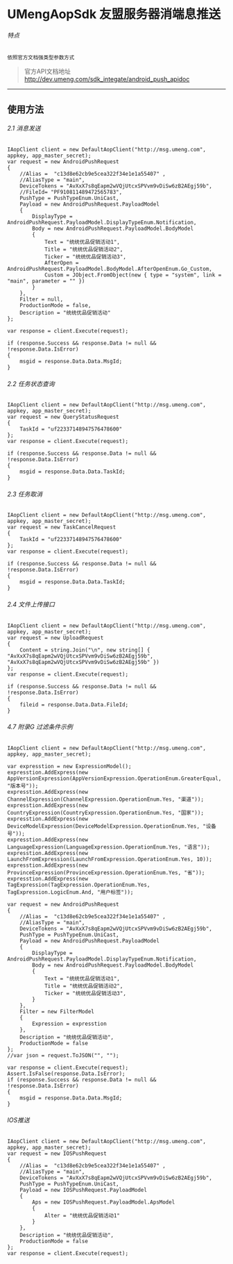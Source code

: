 # UMengAopSdk 友盟服务器消端息推送

###### 特点

```
依照官方文档强类型参数方式
```

>   官方API文档地址 http://dev.umeng.com/sdk_integate/android_push_apidoc



---


## 使用方法


######     2.1  消息发送


    IAopClient client = new DefaultAopClient("http://msg.umeng.com", appkey, app_master_secret);
    var request = new AndroidPushRequest
    {
        //Alias =  "c13d8e62cb9e5cea322f34e1e1a55407" ,
        //AliasType = "main",
        DeviceTokens = "AvXxX7s8qEapm2wVQjUtcxSPVvm9vDiSw6zB2AEgj59b",
        //FileId= "PF910811489472565783",
        PushType = PushTypeEnum.UniCast,
        Payload = new AndroidPushRequest.PayloadModel
        {
            DisplayType = AndroidPushRequest.PayloadModel.DisplayTypeEnum.Notification,
            Body = new AndroidPushRequest.PayloadModel.BodyModel
            {
                Text = "统统优品促销活动1",
                Title = "统统优品促销活动2",
                Ticker = "统统优品促销活动3",
                AfterOpen = AndroidPushRequest.PayloadModel.BodyModel.AfterOpenEnum.Go_Custom,
                Custom = JObject.FromObject(new { type = "system", link = "main", parameter = "" })
            }
        },
        Filter = null,
        ProductionMode = false,
        Description = "统统优品促销活动"
    };

    var response = client.Execute(request);

    if (response.Success && response.Data != null && !response.Data.IsError)
    {
        msgid = response.Data.Data.MsgId;
    }

######     2.2  任务状态查询

    IAopClient client = new DefaultAopClient("http://msg.umeng.com", appkey, app_master_secret);
    var request = new QueryStatusRequest
    {
        TaskId = "uf22337148947576478600"
    };
    var response = client.Execute(request);

    if (response.Success && response.Data != null && !response.Data.IsError)
    {
        msgid = response.Data.Data.TaskId;
    }


    
    
    
######     2.3  任务取消

    IAopClient client = new DefaultAopClient("http://msg.umeng.com", appkey, app_master_secret);
    var request = new TaskCancelRequest
    {
        TaskId = "uf22337148947576478600"
    };
    var response = client.Execute(request);

    if (response.Success && response.Data != null && !response.Data.IsError)
    {
        msgid = response.Data.Data.TaskId;
    }
    
    
    
######     2.4  文件上传接口
 
    IAopClient client = new DefaultAopClient("http://msg.umeng.com", appkey, app_master_secret);
    var request = new UploadRequest
    {
        Content = string.Join("\n", new string[] { "AvXxX7s8qEapm2wVQjUtcxSPVvm9vDiSw6zB2AEgj59b", "AvXxX7s8qEapm2wVQjUtcxSPVvm9vDiSw6zB2AEgj59b" })
    };
    var response = client.Execute(request);

    if (response.Success && response.Data != null && !response.Data.IsError)
    {
        fileid = response.Data.Data.FileId;
    }


    
    
    
######     4.7  附录G 过滤条件示例

    IAopClient client = new DefaultAopClient("http://msg.umeng.com", appkey, app_master_secret);

    var expresstion = new ExpressionModel();
    expresstion.AddExpress(new AppVersionExpression(AppVersionExpression.OperationEnum.GreaterEqual, "版本号"));
    expresstion.AddExpress(new ChannelExpression(ChannelExpression.OperationEnum.Yes, "渠道"));
    expresstion.AddExpress(new CountryExpression(CountryExpression.OperationEnum.Yes, "国家"));
    expresstion.AddExpress(new DeviceModelExpression(DeviceModelExpression.OperationEnum.Yes, "设备号"));
    expresstion.AddExpress(new LanguageExpression(LanguageExpression.OperationEnum.Yes, "语言"));
    expresstion.AddExpress(new LaunchFromExpression(LaunchFromExpression.OperationEnum.Yes, 10));
    expresstion.AddExpress(new ProvinceExpression(ProvinceExpression.OperationEnum.Yes, "省"));
    expresstion.AddExpress(new TagExpression(TagExpression.OperationEnum.Yes, TagExpression.LogicEnum.And, "用户标签"));

    var request = new AndroidPushRequest
    {
        //Alias =  "c13d8e62cb9e5cea322f34e1e1a55407" ,
        //AliasType = "main",
        DeviceTokens = "AvXxX7s8qEapm2wVQjUtcxSPVvm9vDiSw6zB2AEgj59b",
        PushType = PushTypeEnum.UniCast,
        Payload = new AndroidPushRequest.PayloadModel
        {
            DisplayType = AndroidPushRequest.PayloadModel.DisplayTypeEnum.Notification,
            Body = new AndroidPushRequest.PayloadModel.BodyModel
            {
                Text = "统统优品促销活动1",
                Title = "统统优品促销活动2",
                Ticker = "统统优品促销活动3",
            }
        },
        Filter = new FilterModel
        {
            Expression = expresstion
        },
        Description = "统统优品促销活动",
        ProductionMode = false
    };
    //var json = request.ToJSON("", "");

    var response = client.Execute(request);
    Assert.IsFalse(response.Data.IsError);
    if (response.Success && response.Data != null && !response.Data.IsError)
    {
        msgid = response.Data.Data.MsgId;
    }


    
    
######      IOS推送

    IAopClient client = new DefaultAopClient("http://msg.umeng.com", appkey, app_master_secret);
    var request = new IOSPushRequest
    {
        //Alias =  "c13d8e62cb9e5cea322f34e1e1a55407" ,
        //AliasType = "main",
        DeviceTokens = "AvXxX7s8qEapm2wVQjUtcxSPVvm9vDiSw6zB2AEgj59b",
        PushType = PushTypeEnum.UniCast,
        Payload = new IOSPushRequest.PayloadModel
        {
            Aps = new IOSPushRequest.PayloadModel.ApsModel
            {
                Alter = "统统优品促销活动1"
            }
        },
        Description = "统统优品促销活动",
        ProductionMode = false
    };
    var response = client.Execute(request);